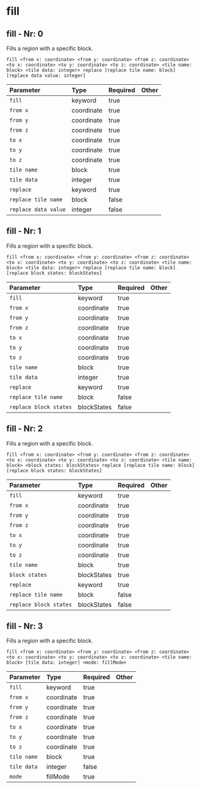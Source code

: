 # fill

## fill - Nr: 0

Fills a region with a specific block.

```mcfunction
fill <from x: coordinate> <from y: coordinate> <from z: coordinate> <to x: coordinate> <to y: coordinate> <to z: coordinate> <tile name: block> <tile data: integer> replace [replace tile name: block] [replace data value: integer]
```

|Parameter|Type|Required|Other|
|:---|:---|:---|:---|
|`fill`|keyword|true||
|`from x`|coordinate|true||
|`from y`|coordinate|true||
|`from z`|coordinate|true||
|`to x`|coordinate|true||
|`to y`|coordinate|true||
|`to z`|coordinate|true||
|`tile name`|block|true||
|`tile data`|integer|true||
|`replace`|keyword|true||
|`replace tile name`|block|false||
|`replace data value`|integer|false||



## fill - Nr: 1

Fills a region with a specific block.

```mcfunction
fill <from x: coordinate> <from y: coordinate> <from z: coordinate> <to x: coordinate> <to y: coordinate> <to z: coordinate> <tile name: block> <tile data: integer> replace [replace tile name: block] [replace block states: blockStates]
```

|Parameter|Type|Required|Other|
|:---|:---|:---|:---|
|`fill`|keyword|true||
|`from x`|coordinate|true||
|`from y`|coordinate|true||
|`from z`|coordinate|true||
|`to x`|coordinate|true||
|`to y`|coordinate|true||
|`to z`|coordinate|true||
|`tile name`|block|true||
|`tile data`|integer|true||
|`replace`|keyword|true||
|`replace tile name`|block|false||
|`replace block states`|blockStates|false||



## fill - Nr: 2

Fills a region with a specific block.

```mcfunction
fill <from x: coordinate> <from y: coordinate> <from z: coordinate> <to x: coordinate> <to y: coordinate> <to z: coordinate> <tile name: block> <block states: blockStates> replace [replace tile name: block] [replace block states: blockStates]
```

|Parameter|Type|Required|Other|
|:---|:---|:---|:---|
|`fill`|keyword|true||
|`from x`|coordinate|true||
|`from y`|coordinate|true||
|`from z`|coordinate|true||
|`to x`|coordinate|true||
|`to y`|coordinate|true||
|`to z`|coordinate|true||
|`tile name`|block|true||
|`block states`|blockStates|true||
|`replace`|keyword|true||
|`replace tile name`|block|false||
|`replace block states`|blockStates|false||



## fill - Nr: 3

Fills a region with a specific block.

```mcfunction
fill <from x: coordinate> <from y: coordinate> <from z: coordinate> <to x: coordinate> <to y: coordinate> <to z: coordinate> <tile name: block> [tile data: integer] <mode: fillMode>
```

|Parameter|Type|Required|Other|
|:---|:---|:---|:---|
|`fill`|keyword|true||
|`from x`|coordinate|true||
|`from y`|coordinate|true||
|`from z`|coordinate|true||
|`to x`|coordinate|true||
|`to y`|coordinate|true||
|`to z`|coordinate|true||
|`tile name`|block|true||
|`tile data`|integer|false||
|`mode`|fillMode|true||

